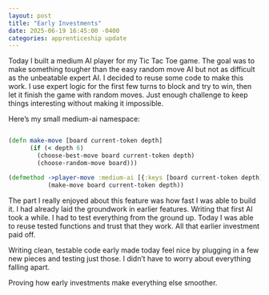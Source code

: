 ```yaml
---
layout: post
title: "Early Investments"
date: 2025-06-19 16:45:00 -0400
categories: apprenticeship update
---
```


Today I built a medium AI player for my Tic Tac Toe game. The goal was to
make something tougher than the easy random move AI but not as difficult
as the unbeatable expert AI. I decided to reuse some code to make this work.
I use expert logic for the first few turns to block and try to win, then let
it finish the game with random moves. Just enough challenge to keep things
interesting without making it impossible.

Here’s my small medium-ai namespace:

```clojure

(defn make-move [board current-token depth]
      (if (< depth 6)
        (choose-best-move board current-token depth)
        (choose-random-move board)))

(defmethod ->player-move :medium-ai [{:keys [board current-token depth]}]
           (make-move board current-token depth))

```

The part I really enjoyed about this feature was how fast I was able to build
it. I had already laid the groundwork in earlier features. Writing that first 
AI took a while. I had to test everything from the ground up. Today I was able 
to reuse tested functions and trust that they work. All that earlier
investment paid off.

Writing clean, testable code early made today feel nice by plugging in a few
new pieces and testing just those. I didn’t have to worry about everything
falling apart.

Proving how early investments make everything else smoother.